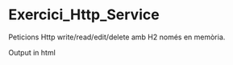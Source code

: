 # Exercici_Http_Service
Peticions Http write/read/edit/delete amb H2 només en memòria. 

Output in html

